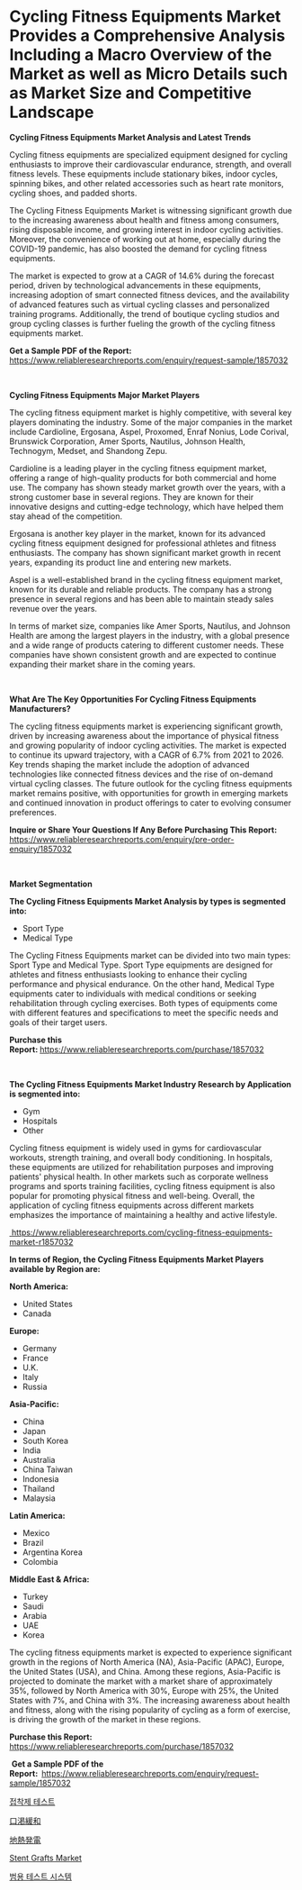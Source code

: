 <p><h1>Cycling Fitness Equipments Market Provides a Comprehensive Analysis Including a Macro Overview of the Market as well as Micro Details such as Market Size and Competitive Landscape</h1></p><p><strong>Cycling Fitness Equipments Market Analysis and Latest Trends</strong></p>
<p><p>Cycling fitness equipments are specialized equipment designed for cycling enthusiasts to improve their cardiovascular endurance, strength, and overall fitness levels. These equipments include stationary bikes, indoor cycles, spinning bikes, and other related accessories such as heart rate monitors, cycling shoes, and padded shorts.</p><p>The Cycling Fitness Equipments Market is witnessing significant growth due to the increasing awareness about health and fitness among consumers, rising disposable income, and growing interest in indoor cycling activities. Moreover, the convenience of working out at home, especially during the COVID-19 pandemic, has also boosted the demand for cycling fitness equipments.</p><p>The market is expected to grow at a CAGR of 14.6% during the forecast period, driven by technological advancements in these equipments, increasing adoption of smart connected fitness devices, and the availability of advanced features such as virtual cycling classes and personalized training programs. Additionally, the trend of boutique cycling studios and group cycling classes is further fueling the growth of the cycling fitness equipments market.</p></p>
<p><strong>Get a Sample PDF of the Report:&nbsp;</strong> <a href="https://www.reliableresearchreports.com/enquiry/request-sample/1857032">https://www.reliableresearchreports.com/enquiry/request-sample/1857032</a></p>
<p>&nbsp;</p>
<p><strong>Cycling Fitness Equipments Major Market Players</strong></p>
<p><p>The cycling fitness equipment market is highly competitive, with several key players dominating the industry. Some of the major companies in the market include Cardioline, Ergosana, Aspel, Proxomed, Enraf Nonius, Lode Corival, Brunswick Corporation, Amer Sports, Nautilus, Johnson Health, Technogym, Medset, and Shandong Zepu.</p><p>Cardioline is a leading player in the cycling fitness equipment market, offering a range of high-quality products for both commercial and home use. The company has shown steady market growth over the years, with a strong customer base in several regions. They are known for their innovative designs and cutting-edge technology, which have helped them stay ahead of the competition.</p><p>Ergosana is another key player in the market, known for its advanced cycling fitness equipment designed for professional athletes and fitness enthusiasts. The company has shown significant market growth in recent years, expanding its product line and entering new markets.</p><p>Aspel is a well-established brand in the cycling fitness equipment market, known for its durable and reliable products. The company has a strong presence in several regions and has been able to maintain steady sales revenue over the years.</p><p>In terms of market size, companies like Amer Sports, Nautilus, and Johnson Health are among the largest players in the industry, with a global presence and a wide range of products catering to different customer needs. These companies have shown consistent growth and are expected to continue expanding their market share in the coming years.</p></p>
<p>&nbsp;</p>
<p><strong>What Are The Key Opportunities For Cycling Fitness Equipments Manufacturers?</strong></p>
<p><p>The cycling fitness equipments market is experiencing significant growth, driven by increasing awareness about the importance of physical fitness and growing popularity of indoor cycling activities. The market is expected to continue its upward trajectory, with a CAGR of 6.7% from 2021 to 2026. Key trends shaping the market include the adoption of advanced technologies like connected fitness devices and the rise of on-demand virtual cycling classes. The future outlook for the cycling fitness equipments market remains positive, with opportunities for growth in emerging markets and continued innovation in product offerings to cater to evolving consumer preferences.</p></p>
<p><strong>Inquire or Share Your Questions If Any Before Purchasing This Report:</strong> <a href="https://www.reliableresearchreports.com/enquiry/pre-order-enquiry/1857032">https://www.reliableresearchreports.com/enquiry/pre-order-enquiry/1857032</a></p>
<p>&nbsp;</p>
<p><strong>Market Segmentation</strong></p>
<p><strong>The Cycling Fitness Equipments Market Analysis by types is segmented into:</strong></p>
<p><ul><li>Sport Type</li><li>Medical Type</li></ul></p>
<p><p>The Cycling Fitness Equipments market can be divided into two main types: Sport Type and Medical Type. Sport Type equipments are designed for athletes and fitness enthusiasts looking to enhance their cycling performance and physical endurance. On the other hand, Medical Type equipments cater to individuals with medical conditions or seeking rehabilitation through cycling exercises. Both types of equipments come with different features and specifications to meet the specific needs and goals of their target users.</p></p>
<p><strong>Purchase this Report:&nbsp;</strong><a href="https://www.reliableresearchreports.com/purchase/1857032">https://www.reliableresearchreports.com/purchase/1857032</a></p>
<p>&nbsp;</p>
<p><strong>The Cycling Fitness Equipments Market Industry Research by Application is segmented into:</strong></p>
<p><ul><li>Gym</li><li>Hospitals</li><li>Other</li></ul></p>
<p><p>Cycling fitness equipment is widely used in gyms for cardiovascular workouts, strength training, and overall body conditioning. In hospitals, these equipments are utilized for rehabilitation purposes and improving patients' physical health. In other markets such as corporate wellness programs and sports training facilities, cycling fitness equipment is also popular for promoting physical fitness and well-being. Overall, the application of cycling fitness equipments across different markets emphasizes the importance of maintaining a healthy and active lifestyle.</p></p>
<p><a href="https://www.reliableresearchreports.com/cycling-fitness-equipments-market-r1857032">&nbsp;https://www.reliableresearchreports.com/cycling-fitness-equipments-market-r1857032</a></p>
<p><strong>In terms of Region, the Cycling Fitness Equipments Market Players available by Region are:</strong></p>
<p>
    <p> <strong> North America: </strong>
        <ul>
            <li>United States</li>
            <li>Canada</li>
        </ul>
        </p> 
    <p> <strong> Europe: </strong>
        <ul>
            <li>Germany</li>
            <li>France</li>
            <li>U.K.</li>
            <li>Italy</li>
            <li>Russia</li>
        </ul>
        </p> 
    <p> <strong> Asia-Pacific: </strong>
        <ul>
            <li>China</li>
            <li>Japan</li>
            <li>South Korea</li>
            <li>India</li>
            <li>Australia</li>
            <li>China Taiwan</li>
            <li>Indonesia</li>
            <li>Thailand</li>
            <li>Malaysia</li>
        </ul>
        </p> 
    <p> <strong> Latin America: </strong>
        <ul>
            <li>Mexico</li>
            <li>Brazil</li>
            <li>Argentina Korea</li>
            <li>Colombia</li>
        </ul>
        </p> 
    <p> <strong> Middle East & Africa: </strong>
        <ul>
            <li>Turkey</li>
            <li>Saudi</li>
            <li>Arabia</li>
            <li>UAE</li>
            <li>Korea</li>
        </ul>
    </p>
    </p>
<p><p>The cycling fitness equipments market is expected to experience significant growth in the regions of North America (NA), Asia-Pacific (APAC), Europe, the United States (USA), and China. Among these regions, Asia-Pacific is projected to dominate the market with a market share of approximately 35%, followed by North America with 30%, Europe with 25%, the United States with 7%, and China with 3%. The increasing awareness about health and fitness, along with the rising popularity of cycling as a form of exercise, is driving the growth of the market in these regions.</p></p>
<p><strong>Purchase this Report: </strong><a href="https://www.reliableresearchreports.com/purchase/1857032">https://www.reliableresearchreports.com/purchase/1857032</a></p>
<p>&nbsp;<strong>Get a Sample PDF of the Report:&nbsp;&nbsp;</strong><a href="https://www.reliableresearchreports.com/enquiry/request-sample/1857032">https://www.reliableresearchreports.com/enquiry/request-sample/1857032</a></p>
<p><strong></strong></p>
<p><p><a href="https://github.com/chupp85/Market-Research-Report-List-1/blob/main/191563163998.md">접착제 테스트</a></p><p><a href="https://github.com/AaronVargas43/Market-Research-Report-List-1/blob/main/485431165376.md">口渇緩和</a></p><p><a href="https://github.com/CloydAbbott2023/Market-Research-Report-List-1/blob/main/468864765377.md">地熱発電</a></p><p><a href="https://www.linkedin.com/pulse/stent-grafts-market-comprehensive-assessment-type-application-qgkdf">Stent Grafts Market</a></p><p><a href="https://github.com/JackieFauhey9089475/Market-Research-Report-List-1/blob/main/368265963997.md">범용 테스트 시스템</a></p></p>